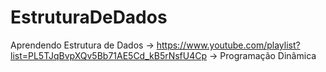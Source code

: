 # EstruturaDeDados
Aprendendo Estrutura de Dados -> https://www.youtube.com/playlist?list=PL5TJqBvpXQv5Bb71AE5Cd_kB5rNsfU4Cp  -> Programação Dinâmica
